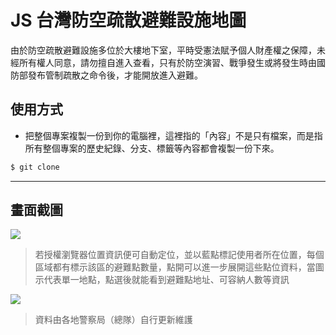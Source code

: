 # JS 台灣防空疏散避難設施地圖

由於防空疏散避難設施多位於大樓地下室，平時受憲法賦予個人財產權之保障，未經所有權人同意，請勿擅自進入查看，只有於防空演習、戰爭發生或將發生時由國防部發布管制疏散之命令後，才能開放進入避難。

## 使用方式
- 把整個專案複製一份到你的電腦裡，這裡指的「內容」不是只有檔案，而是指所有整個專案的歷史紀錄、分支、標籤等內容都會複製一份下來。
```sh
$ git clone
```

----

## 畫面截圖
![](https://i.imgur.com/EuusqUy.png)
> 若授權瀏覽器位置資訊便可自動定位，並以藍點標記使用者所在位置，每個區域都有標示該區的避難點數量，點開可以進一步展開這些點位資料，當圖示代表單一地點，點選後就能看到避難點地址、可容納人數等資訊

![](https://i.imgur.com/lrU1bUV.png)
> 資料由各地警察局（總隊）自行更新維護